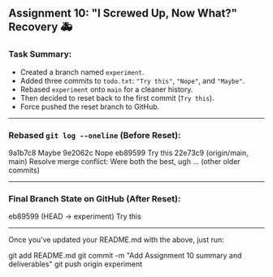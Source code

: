## Assignment 10: "I Screwed Up, Now What?" Recovery 🚑

### Task Summary:
- Created a branch named `experiment`.
- Added three commits to `todo.txt`: `"Try this"`, `"Nope"`, and `"Maybe"`.
- Rebased `experiment` onto `main` for a cleaner history.
- Then decided to reset back to the first commit (`Try this`).
- Force pushed the reset branch to GitHub.

---

###  Rebased `git log --oneline` (Before Reset):

9a1b7c8 Maybe
9e2062c Nope
eb89599 Try this
22e73c9 (origin/main, main) Resolve merge conflict: Were both the best, ugh
... (other older commits)

---

###  Final Branch State on GitHub (After Reset):

eb89599 (HEAD -> experiment) Try this

---

Once you’ve updated your README.md with the above, just run:

git add README.md
git commit -m "Add Assignment 10 summary and deliverables"
git push origin experiment
